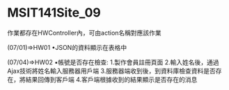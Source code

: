 # MSIT141Site_09
作業都存在HWController內，可由action名稱對應該作業

(07/01)=>HW01
•JSON的資料顯示在表格中

(07/04)=>HW02
•帳號是否存在檢查:
1.製作會員註冊頁面
2.輸入姓名後，通過Ajax技術將姓名輸入服務器用戶端
3.服務器端收到後，到資料庫檢查資料是否存在，將結果回傳到客戶端
4.客戶端根據收到的結果顯示是否存在的消息
